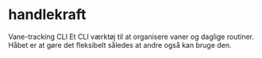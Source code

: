 # handlekraft
Vane-tracking CLI
Et CLI værktøj til at organisere vaner og daglige routiner. Håbet er at gøre det fleksibelt således at andre også kan bruge den.
